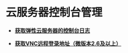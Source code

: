 # 云服务器控制台管理<a name="ZH-CN_TOPIC_0167809634"></a>

-   **[获取弹性云服务器的控制台日志](获取弹性云服务器的控制台日志.md)**  

-   **[获取VNC远程登录地址（微版本2.6及以上）](获取VNC远程登录地址（微版本2-6及以上）.md)**  


